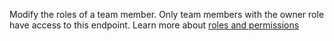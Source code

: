Modify the roles of a team member. Only team members with the owner role have access to this endpoint. Learn more about [roles and permissions](/docs/permissions)